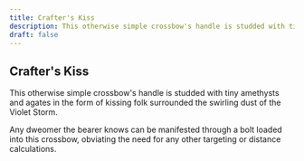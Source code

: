 ```yaml
---
title: Crafter's Kiss
description: This otherwise simple crossbow's handle is studded with tiny amethysts and agates in the form of kissing folk surrounded the swirling dust of the Violet Storm....
draft: false
---
```


## Crafter's Kiss

This otherwise simple crossbow's handle is studded with tiny amethysts and agates in the form of kissing folk surrounded the swirling dust of the Violet Storm.

Any dweomer the bearer knows can be manifested through a bolt loaded into this crossbow, obviating the need for any other targeting or distance calculations.
